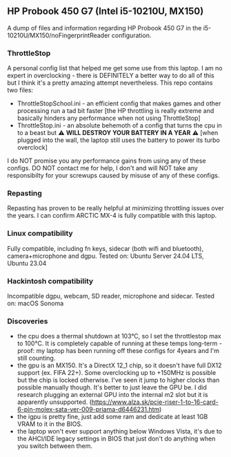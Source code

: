 ## HP Probook 450 G7 (Intel i5-10210U, MX150)
A dump of files and information regarding HP Probook 450 G7 in the i5-10210U/MX150/noFingerprintReader configuration.
### ThrottleStop
A personal config list that helped me get some use from this laptop. I am no expert in overclocking - there is DEFINITELY a better way to do all of this but I think it's a pretty amazing attempt nevertheless.
This repo contains two files:
 - ThrottleStopSchool.ini - an efficient config that makes games and other processing run a tad bit faster [the HP throttling is really extreme and basically hinders any performance when not using ThrottleStop]
 - ThrottleStop.ini - an absolute behemoth of a config that turns the cpu in to a beast but ⚠️ **WILL DESTROY YOUR BATTERY IN A YEAR** ⚠️ [when plugged into the wall, the laptop still uses the battery to power its turbo overclock]

 I do NOT promise you any performance gains from using any of these configs. DO NOT contact me for help, I don't and will NOT take any responsibilty for your screwups caused by misuse of any of these configs.

### Repasting
Repasting has proven to be really helpful at minimizing throttling issues over the years. I can confirm ARCTIC MX-4 is fully compatible with this laptop.

### Linux compatibility
Fully compatible, including fn keys, sidecar (both wifi and bluetooth), camera+microphone and dgpu.
Tested on: Ubuntu Server 24.04 LTS, Ubuntu 23.04

### Hackintosh compatibility
Incompatible dgpu, webcam, SD reader, microphone and sidecar.
Tested on: macOS Sonoma

### Discoveries
 - the cpu does a thermal shutdown at 103°C, so I set the throttlestop max to 100°C. It is completely capable of running at these temps long-term - proof: my laptop has been running off these configs for 4years and I'm still counting.
 - the gpu is an MX150. It's a DirectX 12_1 chip, so it doesn't have full DX12 support (ex. FIFA 22+). Some overclocking up to +150MHz is possible but the chip is locked otherwise. I've seen it jump to higher clocks than possible manually though. It's better to just leave the GPU be. I did research plugging an external GPU into the internal m2 slot but it is apparently unsupported. (https://www.alza.sk/pcie-riser-1-to-16-card-6-pin-molex-sata-ver-009-priama-d6446231.htm)
 - the igpu is pretty fine, just add some ram and dedicate at least 1GB VRAM to it in the BIOS.
 - the laptop won't ever support anything below Windows Vista, it's due to the AHCI/IDE legacy settings in BIOS that just don't do anything when you switch between them.